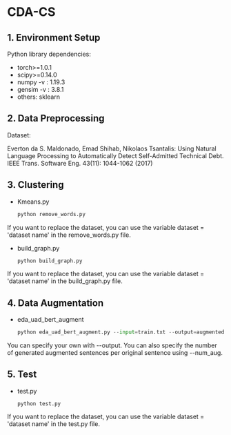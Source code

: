 # CDA-CS

## 1. Environment Setup

Python library dependencies:
- torch>=1.0.1
- scipy>=0.14.0
- numpy -v : 1.19.3
- gensim -v : 3.8.1
- others: sklearn

## 2. Data Preprocessing

Dataset:

Everton da S. Maldonado, Emad Shihab, Nikolaos Tsantalis: Using Natural Language Processing to Automatically Detect Self-Admitted Technical Debt. IEEE Trans. Software Eng. 43(11): 1044-1062 (2017)

## 3. Clustering

- Kmeans.py

  ```python
  python remove_words.py 
  ```

If you want to replace the dataset, you can use the variable dataset = 'dataset name' in the remove_words.py file. 

- build_graph.py

  ```python
  python build_graph.py
  ```

If you want to replace the dataset, you can use the variable dataset = 'dataset name' in the build_graph.py file. 

## 4. Data Augmentation

- eda_uad_bert_augment

  ```python
  python eda_uad_bert_augment.py --input=train.txt --output=augmented.txt --num_aug=16
  ```

You can specify your own with --output. You can also specify the number of generated augmented sentences per original sentence using --num_aug.

## 5. Test

- test.py

  ```
  python test.py
  ```

If you want to replace the dataset, you can use the variable dataset = 'dataset name' in the test.py file. 
